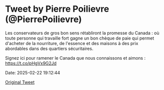 # Tweet by Pierre Poilievre (@PierrePoilievre)

Les conservateurs de gros bon sens rétabliront la promesse du Canada : où toute personne qui travaille fort gagne un bon chèque de paie qui permet d'acheter de la nourriture, de l'essence et des maisons à des prix abordables dans des quartiers sécuritaires.

Signez ici pour ramener le Canada que nous connaissons et aimons : https://t.co/pHgVx9G2Jd

Date: 2025-02-22 19:12:44

[Original Tweet](https://x.com/PierrePoilievre/status/1893378410363179320)
